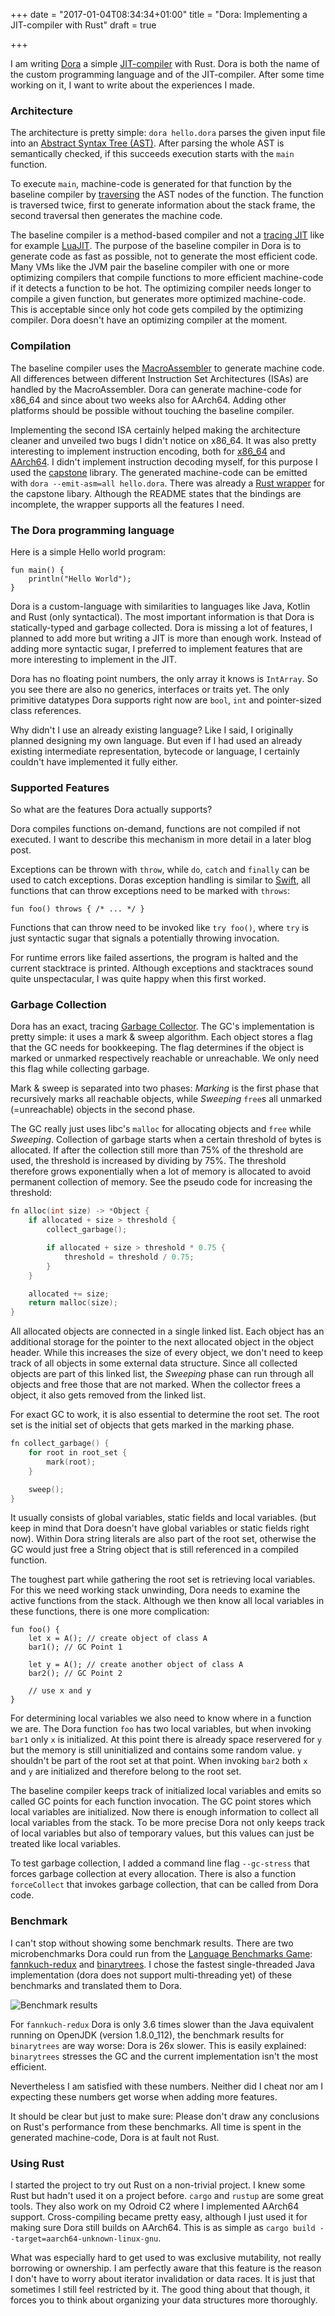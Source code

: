 +++
date = "2017-01-04T08:34:34+01:00"
title = "Dora: Implementing a JIT-compiler with Rust"
draft = true

+++

I am writing [Dora](https://github.com/dinfuehr/dora) a simple [JIT-compiler](https://en.wikipedia.org/wiki/Just-in-time_compilation) with Rust.
Dora is both the name of the custom programming language and of the JIT-compiler.
After some time working on it, I want to write about the experiences I made.

### Architecture
The architecture is pretty simple: `dora hello.dora` parses the given input file into an [Abstract Syntax Tree (AST)](https://en.wikipedia.org/wiki/Abstract_syntax_tree). After parsing the whole AST is semantically checked, if this succeeds execution starts with the `main` function.

To execute `main`, machine-code is generated for that function by the baseline compiler by [traversing](https://github.com/dinfuehr/dora/blob/master/src/baseline/codegen.rs) the AST nodes of the function.
The function is traversed twice, first to generate information about the stack frame, the second traversal then generates the machine code.

The baseline compiler is a method-based compiler and not a [tracing JIT](https://en.wikipedia.org/wiki/Tracing_just-in-time_compilation) like for example [LuaJIT](http://luajit.org/).
The purpose of the baseline compiler in Dora is to generate code as fast as possible, not to generate the most efficient code.
Many VMs like the JVM pair the baseline compiler with one or more optimizing compilers that compile functions to more efficient machine-code if it detects a function to be hot.
The optimizing compiler needs longer to compile a given function, but generates more optimized machine-code.
This is acceptable since only hot code gets compiled by the optimizing compiler.
Dora doesn't have an optimizing compiler at the moment.

### Compilation
The baseline compiler uses the [MacroAssembler](https://github.com/dinfuehr/dora/blob/master/src/masm/mod.rs#L28) to generate machine code.
All differences between different Instruction Set Architectures (ISAs) are handled by the MacroAssembler.
Dora can generate machine-code for x86_64 and since about two weeks also for AArch64.
Adding other platforms should be possible without touching the baseline compiler.

Implementing the second ISA certainly helped making the architecture cleaner and unveiled two bugs I didn't notice on x86_64.
It was also pretty interesting to implement instruction encoding, both for [x86_64](https://github.com/dinfuehr/dora/blob/master/src/cpu/x64/asm.rs) and [AArch64](https://github.com/dinfuehr/dora/blob/master/src/cpu/arm64/asm.rs).
I didn't implement instruction decoding myself, for this purpose I used the [capstone](http://www.capstone-engine.org/) library.
The generated machine-code can be emitted with `dora --emit-asm=all hello.dora`.
There was already a [Rust wrapper](https://github.com/ebfe/rust-capstone) for the capstone libary.
Although the README states that the bindings are incomplete, the wrapper supports all the features I need.

### The Dora programming language
Here is a simple Hello world program:

```
fun main() {
    println("Hello World");
}
```

Dora is a custom-language with similarities to languages like Java, Kotlin and Rust (only syntactical).
The most important information is that Dora is statically-typed and garbage collected.
Dora is missing a lot of features, I planned to add more but writing a JIT is more than enough work.
Instead of adding more syntactic sugar, I preferred to implement features that are more interesting to implement in the JIT.

Dora has no floating point numbers, the only array it knows is `IntArray`.
So you see there are also no generics, interfaces or traits yet.
The only primitive datatypes Dora supports right now are `bool`, `int` and pointer-sized class references.

Why didn't I use an already existing language? Like I said, I originally planned designing my own language.
But even if I had used an already existing intermediate representation, bytecode or language, I certainly couldn't have implemented it fully either.

### Supported Features
So what are the features Dora actually supports?

Dora compiles functions on-demand, functions are not compiled if not executed.
I want to describe this mechanism in more detail in a later blog post.

Exceptions can be thrown with `throw`, while `do`, `catch` and `finally` can be used to catch exceptions.
Doras exception handling is similar to [Swift](https://developer.apple.com/library/content/documentation/Swift/Conceptual/Swift_Programming_Language/ErrorHandling.html), all functions that can throw exceptions need to be marked with `throws`:

```
fun foo() throws { /* ... */ }
```

Functions that can throw need to be invoked like `try foo()`, where `try` is just syntactic sugar that signals a potentially throwing invocation.

For runtime errors like failed assertions, the program is halted and the current stacktrace is printed.
Although exceptions and stacktraces sound quite unspectacular, I was quite happy when this first worked.

### Garbage Collection

Dora has an exact, tracing [Garbage Collector](https://en.wikipedia.org/wiki/Tracing_garbage_collection).
The GC's implementation is pretty simple: it uses a mark & sweep algorithm.
Each object stores a flag that the GC needs for bookkeeping.
The flag determines if the object is marked or unmarked respectively reachable or unreachable.
We only need this flag while collecting garbage.

Mark & sweep is separated into two phases:
*Marking* is the first phase that recursively marks all reachable objects, while *Sweeping* `free`s all unmarked (=unreachable) objects in the second phase.

The GC really just uses libc's `malloc` for allocating objects and `free` while *Sweeping*.
Collection of garbage starts when a certain threshold of bytes is allocated.
If after the collection still more than 75% of the threshold are used, the threshold is increased by dividing by 75%.
The threshold therefore grows exponentially when a lot of memory is allocated to avoid permanent collection of memory.
See the pseudo code for increasing the threshold:

```c
fn alloc(int size) -> *Object {
    if allocated + size > threshold {
        collect_garbage();

        if allocated + size > threshold * 0.75 {
            threshold = threshold / 0.75;
        }
    }

    allocated += size;
    return malloc(size);
}
```

All allocated objects are connected in a single linked list.
Each object has an additional storage for the pointer to the next allocated object in the object header.
While this increases the size of every object, we don't need to keep track of all objects in some external data structure.
Since all collected objects are part of this linked list, the *Sweeping* phase can run through all objects and free those that are not marked.
When the collector frees a object, it also gets removed from the linked list.

For exact GC to work, it is also essential to determine the root set.
The root set is the initial set of objects that gets marked in the marking phase.

```c
fn collect_garbage() {
    for root in root_set {
        mark(root);
    }

    sweep();
}
```

It usually consists of global variables, static fields and local variables.
(but keep in mind that Dora doesn't have global variables or static fields right now).
Within Dora string literals are also part of the root set, otherwise the GC would just free a String object that is still referenced in a compiled function.

The toughest part while gathering the root set is retrieving local variables.
For this we need working stack unwinding, Dora needs to examine the active functions from the stack.
Although we then know all local variables in these functions, there is one more complication:

```dora
fun foo() {
    let x = A(); // create object of class A
    bar1(); // GC Point 1

    let y = A(); // create another object of class A
    bar2(); // GC Point 2

    // use x and y
}
```

For determining local variables we also need to know where in a function we are.
The Dora function `foo` has two local variables, but when invoking `bar1` only `x` is initialized.
At this point there is already space reservered for `y` but the memory is still uninitialized and contains some random value.
`y` shouldn't be part of the root set at that point.
When invoking `bar2` both `x` and `y` are initialized and therefore belong to the root set.

The baseline compiler keeps track of initialized local variables and emits so called GC points for each function invocation.
The GC point stores which local variables are initialized.
Now there is enough information to collect all local variables from the stack.
To be more precise Dora not only keeps track of local variables but also of temporary values, but this values can just be treated like local variables.

To test garbage collection, I added a command line flag `--gc-stress` that forces garbage collection at every allocation.
There is also a function `forceCollect` that invokes garbage collection, that can be called from Dora code.

### Benchmark
I can't stop without showing some benchmark results.
There are two microbenchmarks Dora could run from the [Language Benchmarks Game](http://benchmarksgame.alioth.debian.org/): [fannkuch-redux](https://github.com/dinfuehr/dora/tree/master/bench/fannkuchredux) and [binarytrees](https://github.com/dinfuehr/dora/tree/master/bench/binarytrees).
I chose the fastest single-threaded Java implementation (dora does not support multi-threading yet) of these benchmarks and translated them to Dora.

![Benchmark results](/images/dora-bench-game.png)

For `fannkuch-redux` Dora is only 3.6 times slower than the Java equivalent running on OpenJDK (version 1.8.0_112), the benchmark results for `binarytrees` are way worse: Dora is 26x slower.
This is easily explained: `binarytrees` stresses the GC and the current implementation isn't the most efficient.

Nevertheless I am satisfied with these numbers.
Neither did I cheat nor am I expecting these numbers get worse when adding more features.

It should be clear but just to make sure: Please don't draw any conclusions on Rust's performance from these benchmarks.
All time is spent in the generated machine-code, Dora is at fault not Rust.

### Using Rust
I started the project to try out Rust on a non-trivial project.
I knew some Rust but hadn't used it on a project before.
`cargo` and `rustup` are some great tools.
They also work on my Odroid C2 where I implemented AArch64 support.
Cross-compiling became pretty easy, although I just used it for making sure Dora still builds on AArch64.
This is as simple as `cargo build --target=aarch64-unknown-linux-gnu`.

What was especially hard to get used to was exclusive mutability, not really borrowing or ownership.
I am perfectly aware that this feature is the reason I don't have to worry about iterator invalidation or data races.
It is just that sometimes I still feel restricted by it.
The good thing about that though, it forces you to think about organizing your data structures more thoroughly.
